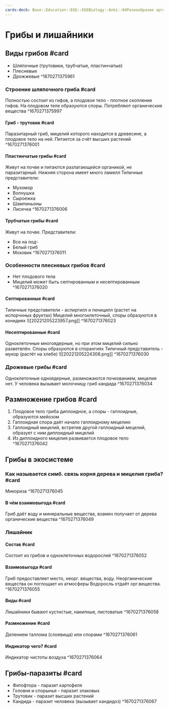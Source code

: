 ```yaml
---
cards-deck: Base::Education::EGE::EGEBiology::Anki::04Разнообразие организмов
---
```


# Грибы и лишайники


## Виды грибов #card 
* Шляпочные (трутовики, трубчатые, пластинчатые)
* Плесневые
* Дрожжевые
^1670271375961

### Строение шляпочного гриба #card
Полностью состоит из гифов, а плодовое тело - плотное скопление гифов. На плодовом теле образуются споры. Потребляют органические вещества
^1670271375997

#### Гриб - трутовик #card
Паразитарный гриб, мицелий которого находится в древесине, а плодовое тело на ней. Питается за счёт высших растений
^1670271376001

#### Пластинчатые грибы #card 
Живут на почве и питаются разлагающейся органикой, не паразитарный. Нижняя сторона имеет много ламелл
Типичные представители:
- Мухомор
- Волнушка
- Сыроежка
- Шампиньоны
- Лисичка
^1670271376006

#### Трубчатые грибы #card 
Живут на почве. 
Представители:
- Все на *под-*
- Белый гриб
- Моховик
^1670271376011

### Особенности плесневых грибов #card 
- Нет плодового тела
- Мицелий может быть септированным и несептированным
^1670271376020

#### Септированные #card 
Типичные представители - аспиргилл и пеницилл (растет на испорчнных фруктах)
Мицелий многоклеточный, споры образуются в конидиях
![[20221205223957.png]]
^1670271376023

#### Несептированные #card 
Одноклеточные многоядерные, но при этом мицелий сильно разветвлён. Споры образуются в спорангиях
Типичный представитель - мукор (растёт на хлебе)
![[20221205224308.png]]
^1670271376030

### Дрожевые грибы #card 
Одноклеточные одноядерные, размножаются почкованием, мицелия нет. У человека вызывает молочницу гриб кандида
^1670271376034

## Размножение грибов #card
1. Плодовое тело гриба диплоидное, а споры - гаплоидные, образуются мейозом
2. Гаплоидная спора даёт начало гаплоидному мецелию 
3. Гаплоидный мицелий, встретив другой гаплоидный мецелий, образует с ним диплоидный мицелий 
4. Из диплоидного мицелия развивается плодовое тело
^1670271376042

## Грибы в экосистеме

### Как называется симб. связь корня дерева и мицелия гриба? #card 
Микориза
^1670271376045

#### В чём взаимовыгода #card 
Гриб даёт воду и минеральные вещества, взамен получает от дерева органические вещества 
^1670271376049

### Лишайник

#### Состав #card
Состоит из грибов и одноклеточных водорослей 
^1670271376052

#### Взаимовыгода #card
Гриб предоставляет место, неорг. вещества, воду. Неорганические вещества он поглощает из атмосферы
Водоросль отдаёт орг.вещества.
^1670271376055

#### Виды #card
Лишайники бывают кустистые, накипные, листоватые
^1670271376058

#### Размножение #card 
Делением таллома (слоевища) или спорами
^1670271376061

#### Индикатор чего? #card 
Индикатор чистоты воздуха
^1670271376064

## Грибы-паразиты #card 
- Фитофтора - паразит картофеля
- Головня и спорынья - паразит злаковых
- Трутовик - паразит высших растений 
- Кандида - паразит человека (вызывает кандидоз)
^1670271376067



